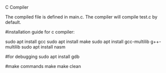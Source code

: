 C Compiler

The compiled file is defined in main.c. The compiler will compile test.c by default.

#installation guide for c compiler:

sudo apt install gcc
sudo apt install make
sudo apt install gcc-multilib g++-multilib
sudo apt install nasm

#for debugging
sudo apt install gdb 

#make commands
make 
make clean
